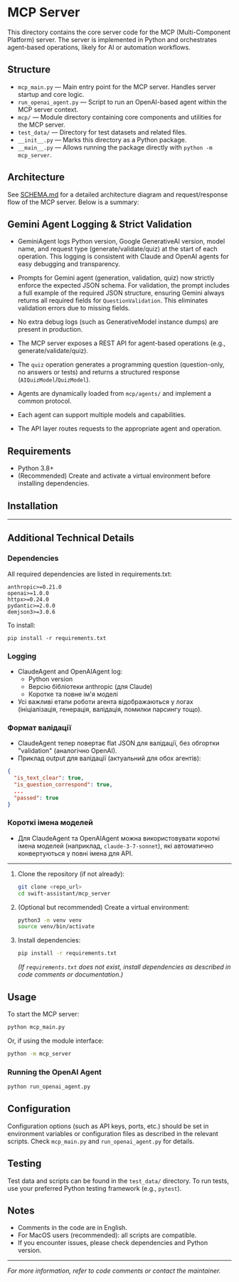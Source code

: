 # MCP Server

This directory contains the core server code for the MCP (Multi-Component Platform) server. The server is implemented in Python and orchestrates agent-based operations, likely for AI or automation workflows.

## Structure

- `mcp_main.py` — Main entry point for the MCP server. Handles server startup and core logic.
- `run_openai_agent.py` — Script to run an OpenAI-based agent within the MCP server context.
- `mcp/` — Module directory containing core components and utilities for the MCP server.
- `test_data/` — Directory for test datasets and related files.
- `__init__.py` — Marks this directory as a Python package.
- `__main__.py` — Allows running the package directly with `python -m mcp_server`.

## Architecture

See [SCHEMA.md](./SCHEMA.md) for a detailed architecture diagram and request/response flow of the MCP server. Below is a summary:

## Gemini Agent Logging & Strict Validation

- GeminiAgent logs Python version, Google GenerativeAI version, model name, and request type (generate/validate/quiz) at the start of each operation. This logging is consistent with Claude and OpenAI agents for easy debugging and transparency.
- Prompts for Gemini agent (generation, validation, quiz) now strictly enforce the expected JSON schema. For validation, the prompt includes a full example of the required JSON structure, ensuring Gemini always returns all required fields for `QuestionValidation`. This eliminates validation errors due to missing fields.
- No extra debug logs (such as GenerativeModel instance dumps) are present in production.

- The MCP server exposes a REST API for agent-based operations (e.g., generate/validate/quiz).
- The `quiz` operation generates a programming question (question-only, no answers or tests) and returns a structured response (`AIQuizModel`/`QuizModel`).
- Agents are dynamically loaded from `mcp/agents/` and implement a common protocol.
- Each agent can support multiple models and capabilities.
- The API layer routes requests to the appropriate agent and operation.

## Requirements

- Python 3.8+
- (Recommended) Create and activate a virtual environment before installing dependencies.

## Installation

---

## Additional Technical Details

### Dependencies

All required dependencies are listed in requirements.txt:

```
anthropic>=0.21.0
openai>=1.0.0
httpx>=0.24.0
pydantic>=2.0.0
demjson3>=3.0.6
```

To install:
```
pip install -r requirements.txt
```

### Logging

- ClaudeAgent and OpenAIAgent log:
  - Python version
  - Версію бібліотеки anthropic (для Claude)
  - Коротке та повне ім'я моделі
- Усі важливі етапи роботи агента відображаються у логах (ініціалізація, генерація, валідація, помилки парсингу тощо).

### Формат валідації

- ClaudeAgent тепер повертає flat JSON для валідації, без обгортки "validation" (аналогічно OpenAI).
- Приклад output для валідації (актуальний для обох агентів):
```json
{
  "is_text_clear": true,
  "is_question_correspond": true,
  ...
  "passed": true
}
```

### Короткі імена моделей

- Для ClaudeAgent та OpenAIAgent можна використовувати короткі імена моделей (наприклад, `claude-3-7-sonnet`), які автоматично конвертуються у повні імена для API.

---


1. Clone the repository (if not already):
   ```sh
   git clone <repo_url>
   cd swift-assistant/mcp_server
   ```
2. (Optional but recommended) Create a virtual environment:
   ```sh
   python3 -m venv venv
   source venv/bin/activate
   ```
3. Install dependencies:
   ```sh
   pip install -r requirements.txt
   ```
   *(If `requirements.txt` does not exist, install dependencies as described in code comments or documentation.)*

## Usage

To start the MCP server:

```sh
python mcp_main.py
```

Or, if using the module interface:

```sh
python -m mcp_server
```

### Running the OpenAI Agent

```sh
python run_openai_agent.py
```

## Configuration

Configuration options (such as API keys, ports, etc.) should be set in environment variables or configuration files as described in the relevant scripts. Check `mcp_main.py` and `run_openai_agent.py` for details.

## Testing

Test data and scripts can be found in the `test_data/` directory. To run tests, use your preferred Python testing framework (e.g., `pytest`).

## Notes

- Comments in the code are in English.
- For MacOS users (recommended): all scripts are compatible.
- If you encounter issues, please check dependencies and Python version.

---

*For more information, refer to code comments or contact the maintainer.*
